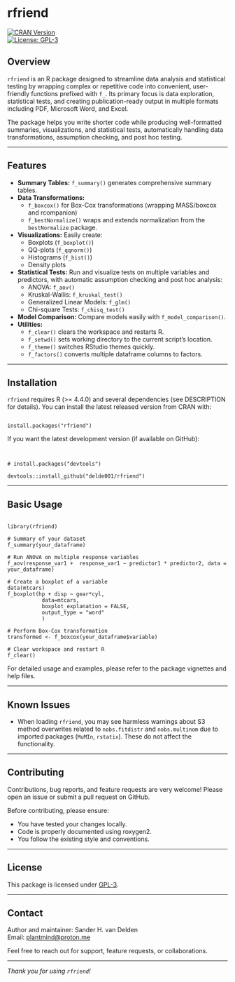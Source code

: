 # rfriend

[![CRAN Version](https://www.r-pkg.org/badges/version/rfriend)](https://CRAN.R-project.org/package=rfriend)  
[![License: GPL-3](https://img.shields.io/badge/License-GPLv3-blue.svg)](https://cran.r-project.org/web/licenses/GPL-3)

## Overview

`rfriend` is an R package designed to streamline data analysis and statistical testing by wrapping complex or repetitive code into convenient, user-friendly functions prefixed with `f_`. Its primary focus is data exploration, statistical tests, and creating publication-ready output in multiple formats including PDF, Microsoft Word, and Excel.

The package helps you write shorter code while producing well-formatted summaries, visualizations, and statistical tests, automatically handling data transformations, assumption checking, and post hoc testing.

---

## Features

- **Summary Tables:** `f_summary()` generates comprehensive summary tables.
- **Data Transformations:**  
  - `f_boxcox()` for Box-Cox transformations (wrapping MASS/boxcox and rcompanion)  
  - `f_bestNormalize()` wraps and extends normalization from the `bestNormalize` package.
- **Visualizations:** Easily create:  
  - Boxplots (`f_boxplot()`)  
  - QQ-plots (`f_qqnorm()`)  
  - Histograms (`f_hist()`)  
  - Density plots
- **Statistical Tests:** Run and visualize tests on multiple variables and predictors, with automatic assumption checking and post hoc analysis:  
  - ANOVA: `f_aov()`  
  - Kruskal-Wallis: `f_kruskal_test()`  
  - Generalized Linear Models: `f_glm()`  
  - Chi-square Tests: `f_chisq_test()`
- **Model Comparison:** Compare models easily with `f_model_comparison()`.
- **Utilities:**  
  - `f_clear()` clears the workspace and restarts R.  
  - `f_setwd()` sets working directory to the current script’s location.  
  - `f_theme()` switches RStudio themes quickly.  
  - `f_factors()` converts multiple dataframe columns to factors.  

---

## Installation

`rfriend` requires R (>= 4.4.0) and several dependencies (see DESCRIPTION for details). You can install the latest released version from CRAN with:

```

install.packages("rfriend")

```

If you want the latest development version (if available on GitHub):

```


# install.packages("devtools")

devtools::install_github("delde001/rfriend")

```

---

## Basic Usage

```

library(rfriend)

# Summary of your dataset
f_summary(your_dataframe)

# Run ANOVA on multiple response variables
f_aov(response_var1 +  response_var1 ~ predictor1 * predictor2, data = your_dataframe)

# Create a boxplot of a variable
data(mtcars)
f_boxplot(hp + disp ~ gear*cyl,
           data=mtcars,
           boxplot_explanation = FALSE,
           output_type = "word"
           )

# Perform Box-Cox transformation
transformed <- f_boxcox(your_dataframe$variable)

# Clear workspace and restart R
f_clear()

```

For detailed usage and examples, please refer to the package vignettes and help files.

---

## Known Issues

- When loading `rfriend`, you may see harmless warnings about S3 method overwrites related to `nobs.fitdistr` and `nobs.multinom` due to imported packages (`MuMIn`, `rstatix`). These do not affect the functionality.

---

## Contributing

Contributions, bug reports, and feature requests are very welcome! Please open an issue or submit a pull request on GitHub.

Before contributing, please ensure:

- You have tested your changes locally.
- Code is properly documented using roxygen2.
- You follow the existing style and conventions.

---

## License

This package is licensed under [GPL-3](https://www.gnu.org/licenses/gpl-3.0.html).

---

## Contact

Author and maintainer: Sander H. van Delden  
Email: <plantmind@proton.me>

Feel free to reach out for support, feature requests, or collaborations.

---

*Thank you for using `rfriend`!* 
